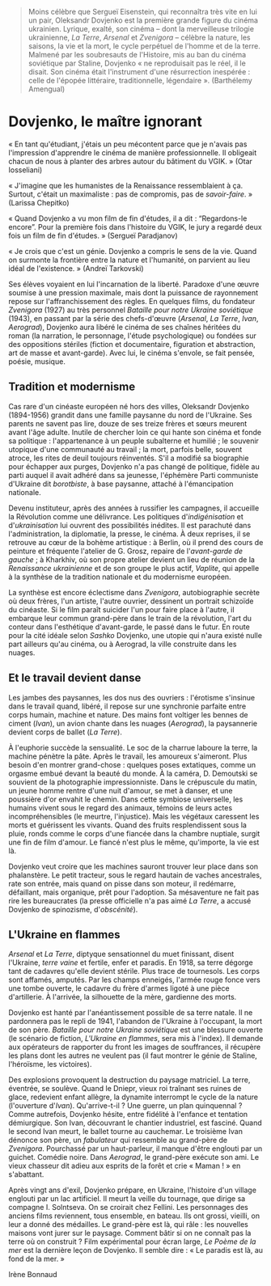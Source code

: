 > Moins célèbre que Sergueï Eisenstein, qui reconnaîtra très vite en lui un pair, Oleksandr Dovjenko est la première grande figure du cinéma ukrainien. Lyrique, exalté, son cinéma – dont la merveilleuse trilogie ukrainienne, _La Terre_, _Arsenal_ et _Zvenigora_ – célèbre la nature, les saisons, la vie et la mort, le cycle perpétuel de l'homme et de la terre. Malmené par les soubresauts de l'Histoire, mis au ban du cinéma soviétique par Staline, Dovjenko « ne reproduisait pas le réel, il le disait. Son cinéma était l'instrument d'une résurrection inespérée : celle de l'épopée littéraire, traditionnelle, légendaire ». (Barthélemy Amengual)

# Dovjenko, le maître ignorant

« En tant qu'étudiant, j'étais un peu mécontent parce que je n'avais pas l'impression d'apprendre le cinéma de manière professionnelle. Il obligeait chacun de nous à planter des arbres autour du bâtiment du VGIK. » (Otar Iosseliani)

« J'imagine que les humanistes de la Renaissance ressemblaient à ça. Surtout, c'était un maximaliste : pas de compromis, pas de _savoir-faire_. » (Larissa Chepitko)

« Quand Dovjenko a vu mon film de fin d'études, il a dit : “Regardons-le encore”. Pour la première fois dans l'histoire du VGIK, le jury a regardé deux fois un film de fin d'études. » (Sergueï Paradjanov)

« Je crois que c'est un génie. Dovjenko a compris le sens de la vie. Quand on surmonte la frontière entre la nature et l'humanité, on parvient au lieu idéal de l'existence. » (Andreï Tarkovski)

Ses élèves voyaient en lui l'incarnation de la liberté. Paradoxe d'une œuvre soumise à une pression maximale, mais dont la puissance de rayonnement repose sur l'affranchissement des règles. En quelques films, du fondateur _Zvenigora_ (1927) au très personnel _Bataille pour notre Ukraine soviétique_ (1943), en passant par la série des chefs-d'œuvre (_Arsenal_, _La Terre_, _Ivan_, _Aerograd_), Dovjenko aura libéré le cinéma de ses chaînes héritées du roman (la narration, le personnage, l'étude psychologique) ou fondées sur des oppositions stériles (fiction et documentaire, figuration et abstraction, art de masse et avant-garde). Avec lui, le cinéma s'envole, se fait pensée, poésie, musique.

## Tradition et modernisme

Cas rare d'un cinéaste européen né hors des villes, Oleksandr Dovjenko (1894-1956) grandit dans une famille paysanne du nord de l'Ukraine. Ses parents ne savent pas lire, douze de ses treize frères et sœurs meurent avant l'âge adulte. Inutile de chercher loin ce qui hante son cinéma et fonde sa politique : l'appartenance à un peuple subalterne et humilié ; le souvenir utopique d'une communauté au travail ; la mort, parfois belle, souvent atroce, les rites de deuil toujours réinventés. S'il a modifié sa biographie pour échapper aux purges, Dovjenko n'a pas changé de politique, fidèle au parti auquel il avait adhéré dans sa jeunesse, l'éphémère Parti communiste d'Ukraine dit _borotbiste_, à base paysanne, attaché à l'émancipation nationale.

Devenu instituteur, après des années à russifier les campagnes, il accueille la Révolution comme une délivrance. Les politiques d'_indigénisation_ et d'_ukrainisation_ lui ouvrent des possibilités inédites. Il est parachuté dans l'administration, la diplomatie, la presse, le cinéma. À deux reprises, il se retrouve au cœur de la bohème artistique : à Berlin, où il prend des cours de peinture et fréquente l'atelier de G. Grosz, repaire de l'_avant-garde de gauche_ ; à Kharkhiv, où son propre atelier devient un lieu de réunion de la _Renaissance ukrainienne_ et de son groupe le plus actif, _Vaplite_, qui appelle à la synthèse de la tradition nationale et du modernisme européen.

La synthèse est encore éclectisme dans _Zvenigora_, autobiographie secrète où deux frères, l'un artiste, l'autre ouvrier, dessinent un portrait schizoïde du cinéaste. Si le film paraît suicider l'un pour faire place à l'autre, il embarque leur commun grand-père dans le train de la révolution, l'art du conteur dans l'esthétique d'avant-garde, le passé dans le futur. En route pour la cité idéale selon _Sashko_ Dovjenko, une utopie qui n'aura existé nulle part ailleurs qu'au cinéma, ou à Aerograd, la ville construite dans les nuages.

## Et le travail devient danse

Les jambes des paysannes, les dos nus des ouvriers : l'érotisme s'insinue dans le travail quand, libéré, il repose sur une synchronie parfaite entre corps humain, machine et nature. Des mains font voltiger les bennes de ciment (_Ivan_), un avion chante dans les nuages (_Aerograd_), la paysannerie devient corps de ballet (_La Terre_).

À l'euphorie succède la sensualité. Le soc de la charrue laboure la terre, la machine pénètre la pâte. Après le travail, les amoureux s'aimeront. Plus besoin d'en montrer grand-chose : quelques poses extatiques, comme un orgasme embué devant la beauté du monde. À la caméra, D. Demoutski se souvient de la photographie impressionniste. Dans le crépuscule du matin, un jeune homme rentre d'une nuit d'amour, se met à danser, et une poussière d'or envahit le chemin. Dans cette symbiose universelle, les humains vivent sous le regard des animaux, témoins de leurs actes incompréhensibles (le meurtre, l'injustice). Mais les végétaux caressent les morts et guérissent les vivants. Quand des fruits resplendissent sous la pluie, ronds comme le corps d'une fiancée dans la chambre nuptiale, surgit une fin de film d'amour. Le fiancé n'est plus le même, qu'importe, la vie est là.

Dovjenko veut croire que les machines sauront trouver leur place dans son phalanstère. Le petit tracteur, sous le regard hautain de vaches ancestrales, rate son entrée, mais quand on pisse dans son moteur, il redémarre, défaillant, mais organique, prêt pour l'adoption. Sa mésaventure ne fait pas rire les bureaucrates (la presse officielle n'a pas aimé _La Terre_, a accusé Dovjenko de spinozisme, d'_obscénité_).

## L'Ukraine en flammes

_Arsenal_ et _La Terre_, diptyque sensationnel du muet finissant, disent l'Ukraine, _terre vaine_ et fertile, enfer et paradis. En 1918, sa terre dégorge tant de cadavres qu'elle devient stérile. Plus trace de tournesols. Les corps sont affamés, amputés. Par les champs enneigés, l'armée rouge fonce vers une tombe ouverte, le cadavre du frère d'armes ligoté à une pièce d'artillerie. À l'arrivée, la silhouette de la mère, gardienne des morts.

Dovjenko est hanté par l'anéantissement possible de sa terre natale. Il ne pardonnera pas le repli de 1941, l'abandon de l'Ukraine à l'occupant, la mort de son père. _Bataille pour notre Ukraine soviétique_ est une blessure ouverte (le scénario de fiction, _L'Ukraine en flammes_, sera mis à l'index). Il demande aux opérateurs de rapporter du front les images de souffrances, il récupère les plans dont les autres ne veulent pas (il faut montrer le génie de Staline, l'héroïsme, les victoires).

Des explosions provoquent la destruction du paysage matriciel. La terre, éventrée, se soulève. Quand le Dniepr, vieux roi traînant ses ruines de glace, redevient enfant allègre, la dynamite interrompt le cycle de la nature (l'ouverture d'_Ivan_). Qu'arrive-t-il ? Une guerre, un plan quinquennal ? Comme autrefois, Dovjenko hésite, entre fidélité à l'enfance et tentation démiurgique. Son Ivan, découvrant le chantier industriel, est fasciné. Quand le second Ivan meurt, le ballet tourne au cauchemar. Le troisième Ivan dénonce son père, un _fabulateur_ qui ressemble au grand-père de _Zvenigora_. Pourchassé par un haut-parleur, il manque d'être englouti par un guichet. Comédie noire. Dans _Aerograd_, le grand-père exécute son ami. Le vieux chasseur dit adieu aux esprits de la forêt et crie « Maman ! » en s'abattant.

Après vingt ans d'exil, Dovjenko prépare, en Ukraine, l'histoire d'un village englouti par un lac artificiel. Il meurt la veille du tournage, que dirige sa compagne I. Solntseva. On se croirait chez Fellini. Les personnages des anciens films reviennent, tous ensemble, en bateau. Ils ont grossi, vieilli, on leur a donné des médailles. Le grand-père est là, qui râle : les nouvelles maisons vont jurer sur le paysage. Comment bâtir si on ne connaît pas la terre où on construit ? Film expérimental pour écran large, _Le Poème de la mer_ est la dernière leçon de Dovjenko. Il semble dire : « Le paradis est là, au fond de la mer. »

<div class="author">Irène Bonnaud</div>
